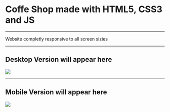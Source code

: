 <h1>Coffe Shop made with HTML5, CSS3 and JS</h1>

<hr>

<p>Website completly responsive to all screen sizies</p>
<hr>

<h2>Desktop Version will appear here</h2>
<img src="coffiiDesk.gif">

<hr>

<h2>Mobile Version will appear here</h2>
<img src="coffiiMobi.gif">